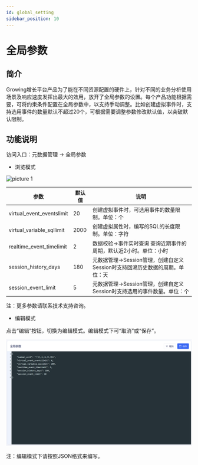 ```yaml
---
id: global_setting
sidebar_position: 10
---
```


# 全局参数

## 简介[](#jian-jie)

Growing增长平台产品为了能在不同资源配置的硬件上，针对不同的业务分析使用场景及响应速度发挥出最大的效用，放开了全局参数的设置。每个产品功能根据需要，可将约束条件配置在全局参数中，以支持手动调整。比如创建虚拟事件时，支持选用事件的数量默认不超过20个，可根据需要调整参数修改默认值，以突破默认限制。

## 功能说明[](#gong-neng-shuo-ming)

访问入口：元数据管理 -> 全局参数

- 浏览模式

![picture 1](/img/e745345c7315330d502dbdb98020520b444ade854056eea73ef5b38ded98f1bf_pic_1667298791562_2022-11-01.png)  


| 参数  | 默认值  |  说明  |
| --- | --- | --- |
| virtual_event_eventslimit | 20 | 创建虚拟事件时，可选用事件的数量限制。单位：个 |
| virtual_variable_sqllimit | 2000 | 创建虚拟属性时，编写的SQL的长度限制。单位：字符 |
| realtime_event_timelimit | 2 | 数据校验->事件实时查询 查询近期事件的周期，默认近2小时。单位：小时 |
| session_history_days | 180 | 元数据管理->Session管理，创建自定义Session时支持回溯历史数据的周期。单位：天 |
| session_event_limit | 5 | 元数据管理->Session管理，创建自定义Session时支持选用的事件数量。单位：个 |

注：更多参数请联系技术支持咨询。

- 编辑模式

点击“编辑”按钮，切换为编辑模式。编辑模式下可“取消”或“保存”。

![picture 2](/img/58d397adfb97d00d48ba9e0c252f7f1be2e1db870a8aebd65fb353698569cca3_pic_1685426906805_2023-05-30.png)  

注：编辑模式下请按照JSON格式来编写。